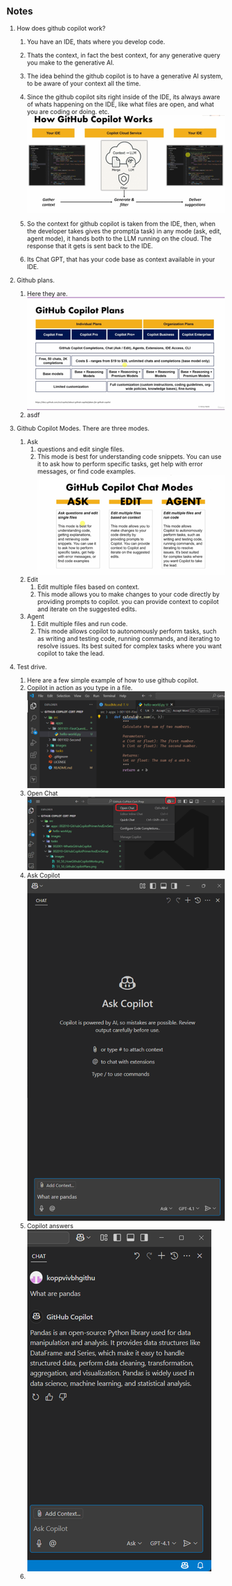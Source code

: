 ## Notes

1. How does github copilot work?
   1. You have an IDE, thats where you develop code.
   
   2. Thats the context, in fact the best context, for any generative query you make to the generative AI.
   
   3. The idea behind the github copilot is to have a generative AI system, to be aware of your context all the time.
   
   4. Since the github copilot sits right inside of the IDE, its always aware of whats happening on the IDE, like what files are open, and what you are coding or doing. etc.
   ![HowGithubCopilotWorks](images/50_50_HowGithubCopilotWorks.png)
   
   5. So the context for github copilot is taken from the IDE, then, when the developer takes gives the prompt(a task) in any mode (ask, edit, agent mode), it hands both to the LLM running on the cloud. The response that it gets is sent back to the IDE.

   6. Its Chat GPT, that has your code base as context available in your IDE.

2. Github plans.
   1. Here they are.
   ![Here we go](images/51_50_GithubCopilotPlans.png)
   2. asdf
3. Github Copilot Modes. There are three modes.
   1. Ask 
      1. questions and edit single files.
      2. This mode is best for understanding code snippets. You can use it to ask how to perform specific tasks, get help with error messages, or find code examples.
   ![Modes](images/52_50_GithubCopilotModes.png)
   2. Edit
      1. Edit multiple files based on context.
      2. This mode allows you to make changes to your code directly by providing prompts to copilot. you can provide context to copilot and iterate on the suggested edits.
   3. Agent
      1. Edit multiple files and run code.
      2. This mode allows copilot to autonomously perform tasks, such as writing and testing code, running commands, and iterating to resolve issues. Its best suited for complex tasks where you want copilot to take the lead.
4. Test drive.
   1. Here are a few simple example of how to use github copilot.
   2. Copilot in action as you type in a file. 
      ![FirstExample](images/53_50_BasicCopilotInActionInPithonFile.png)
   3. Open Chat
      ![Invoke Code Pilot](images/54_50_InvokeVsCodeCopilot.png)
   4. Ask Copilot
      ![In Ask Mode Question](images/55_50_CopilotInAskModeQuestion.png)
   5. Copilot answers
      ![Copilot Answer](images/56_50_CopilotAnswerPandas.png)
   6. 